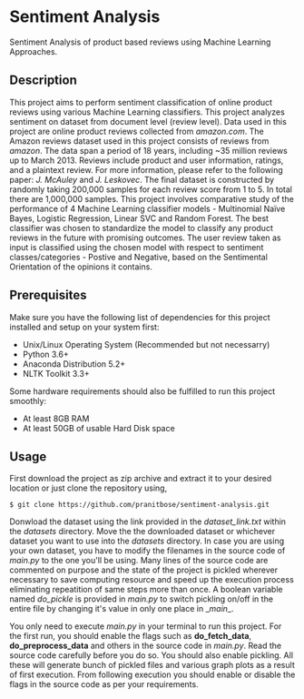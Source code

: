 # Sentiment Analysis
Sentiment Analysis of product based reviews using Machine Learning Approaches.

## Description
This project aims to perform sentiment classification of online product reviews using various Machine Learning classifiers. This project analyzes sentiment on dataset from document level (review level). Data used in this project are online product reviews collected from _amazon.com_. The Amazon reviews dataset used in this project consists of reviews from _amazon_. The data span a period of 18 years, including ~35 million reviews up to March 2013. Reviews include product and user information, ratings, and a plaintext review. For more information, please refer to the following paper: _J. McAuley_ and _J. Leskovec_. The final dataset is constructed by randomly taking 200,000 samples for each review score from 1 to 5. In total there are 1,000,000 samples. This project involves comparative study of the performance of 4 Machine Learning classifier models - Multinomial Naïve Bayes, Logistic Regression, Linear SVC and Random Forest. The best classifier was chosen to standardize the model to classify any product reviews in the future with promising outcomes. The user review taken as input is classified using the chosen model with respect to sentiment classes/categories - Postive and Negative, based on the Sentimental Orientation of the opinions it contains.

## Prerequisites
Make sure you have the following list of dependencies for this project installed and setup on your system first:

- Unix/Linux Operating System (Recommended but not necessarry)
- Python 3.6+
- Anaconda Distribution 5.2+
- NLTK Toolkit 3.3+

Some hardware requirements should also be fulfilled to run this project smoothly:

- At least 8GB RAM
- At least 50GB of usable Hard Disk space

## Usage
First download the project as zip archive and extract it to your desired location or just clone the repository using,

```
$ git clone https://github.com/pranitbose/sentiment-analysis.git
```

Donwload the dataset using the link provided in the _dataset_link.txt_ within the _datasets_ directory. Move the the downloaded dataset or whichever dataset you want to use into the _datasets_ directory. In case you are using your own dataset, you have to modify the filenames in the source code of _main.py_ to the one you'll be using. Many lines of the source code are commented on purpose and the state of the project is pickled wherever necessary to save computing resource and speed up the execution process eliminating repeatition of same steps more than once. A boolean variable named _do\_pickle_ is provided in _main.py_ to switch pickling on/off in the entire file by changing it's value in only one place in \__main__.

You only need to execute _main.py_ in your terminal to run this project. For the first run, you should enable the flags such as __do_fetch_data__, __do_preprocess_data__ and others in the source code in _main.py_. Read the source code carefully before you do so. You should also enable pickling. All these will generate bunch of pickled files and various graph plots as a result of first execution. From following execution you should enable or disable the flags in the source code as per your requirements.
